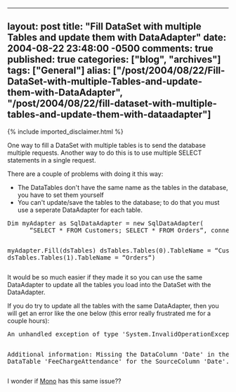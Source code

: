   ---
  layout: post
  title: "Fill DataSet with multiple Tables and update them with DataAdapter"
  date: 2004-08-22 23:48:00 -0500
  comments: true
  published: true
  categories: ["blog", "archives"]
  tags: ["General"]
  alias: ["/post/2004/08/22/Fill-DataSet-with-multiple-Tables-and-update-them-with-DataAdapter", "/post/2004/08/22/fill-dataset-with-multiple-tables-and-update-them-with-dataadapter"]
  ---
<!-- more -->
{% include imported_disclaimer.html %}
<p>One way to fill a DataSet with multiple tables is to send the database multiple requests. Another way to do this is to use multiple SELECT statements in a single request.</p>
<p>There are a couple of problems with doing it this way:</p>
<ul>
<li>The DataTables don't have the same name as the tables in the database, you have to set them yourself</li>
<li>You can't update/save the tables to the database; to do that you must use a seperate DataAdapter for each table.</li>
</ul>
<pre class="brush: vb; first-line: 1; tab-size: 4; toolbar: false; ">Dim myAdapter as SqlDataAdapter = new SqlDataAdapter(
      &ldquo;SELECT * FROM Customers; SELECT * FROM Orders&ldquo;, connection)

myAdapter.Fill(dsTables)
dsTables.Tables(0).TableName = &ldquo;Customers&ldquo;)
dsTables.Tables(1).TableName = &ldquo;Orders&ldquo;)</pre>
<p>It would be so much easier if they made it so you can use the same DataAdapter to update all the tables you load into the DataSet with the DataAdapter.</p>
<p>If you do try to update all the tables with the same DataAdapter, then you will get an error like the one below (this error really frustrated me for a couple hours):</p>
<pre class="brush: plain; first-line: 1; tab-size: 4; toolbar: false; ">An unhandled exception of type 'System.InvalidOperationException' occurred in system.data.dll

Additional information: Missing the DataColumn 'Date' in the DataTable 'FeeChargeAttendance' for the SourceColumn 'Date'.</pre>
<p>I wonder if <a title="Mono Project" href="http://mono-project.com" target="_blank">Mono</a> has this same issue??</p>
